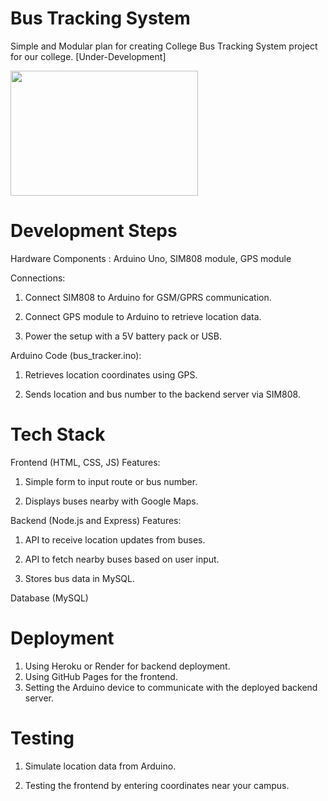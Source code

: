 # Bus Tracking System
Simple and Modular plan for creating College Bus Tracking System project for our college. [Under-Development]

<img src = https://github.com/user-attachments/assets/2150d1aa-a0b5-4d71-81d3-57fd2a524df6 width="300" height="200">

# Development Steps
Hardware Components : Arduino Uno, SIM808 module, GPS module

Connections:

1. Connect SIM808 to Arduino for GSM/GPRS communication.

2. Connect GPS module to Arduino to retrieve location data.

3. Power the setup with a 5V battery pack or USB.

Arduino Code (bus_tracker.ino):

1. Retrieves location coordinates using GPS.

2. Sends location and bus number to the backend server via SIM808.

# Tech Stack
Frontend (HTML, CSS, JS) Features:

1. Simple form to input route or bus number.

2. Displays buses nearby with Google Maps.

Backend (Node.js and Express) Features:

1. API to receive location updates from buses.

2. API to fetch nearby buses based on user input.

3. Stores bus data in MySQL.

Database (MySQL)
# Deployment

1. Using Heroku or Render for backend deployment.
2. Using GitHub Pages for the frontend.
3. Setting the Arduino device to communicate with the deployed backend server.

# Testing

1. Simulate location data from Arduino.

2. Testing the frontend by entering coordinates near your campus.
